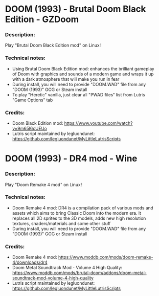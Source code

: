 # DOOM (1993) - Brutal Doom Black Edition - GZDoom
### Description:
Play "Brutal Doom Black Edition mod" on Linux!
### Technical notes:
- Using Brutal Doom Black Edition mod: enhances the brilliant gameplay of Doom with graphics and sounds of a modern game and wraps it up with a dark atmosphere that will make you run in fear
- During install, you will need to provide "DOOM.WAD" file from any "DOOM (1993)" GOG or Steam install
- To play "Heretic" vanilla, just clear all "PWAD files" list from Lutris "Game Options" tab
### Credits:
- Doom Black Edition mod: https://www.youtube.com/watch?v=9m65I6cUEUo
- Lutris script maintained by legluondunet: https://github.com/legluondunet/MyLittleLutrisScripts


# DOOM (1993) - DR4 mod - Wine
### Description:
Play "Doom Remake 4 mod" on Linux!
### Technical notes:
- Doom Remake 4 mod: DR4 is a compilation pack of various mods and assets which aims to bring Classic Doom into the modern era. It replaces all 2D sprites to the 3D models, adds new high resolution textures, shaders/materials and some other stuff
- During install, you will need to provide "DOOM.WAD" file from any "DOOM (1993)" GOG or Steam install
### Credits:
- Doom Remake 4 mod: https://www.moddb.com/mods/doom-remake-4/downloads/dr4
- Doom Metal Soundtrack Mod - Volume 4 High Quality: https://www.moddb.com/mods/brutal-doom/addons/doom-metal-soundtrack-mod-volume-4-high-quality
- Lutris script maintained by legluondunet: https://github.com/legluondunet/MyLittleLutrisScripts
